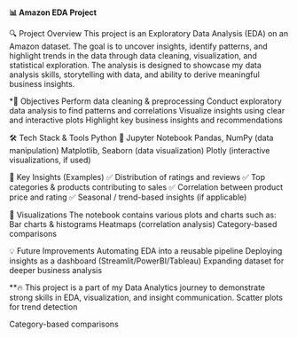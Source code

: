 **📊 Amazon EDA Project**

🔍 Project Overview
This project is an Exploratory Data Analysis (EDA) on an Amazon dataset. The goal is to uncover insights, identify patterns, and highlight trends in the data through data cleaning, visualization, and statistical exploration.
The analysis is designed to showcase my data analysis skills, storytelling with data, and ability to derive meaningful business insights.

*🎯 Objectives
Perform data cleaning & preprocessing
Conduct exploratory data analysis to find patterns and correlations
Visualize insights using clear and interactive plots
Highlight key business insights and recommendations

🛠️ Tech Stack & Tools
Python 🐍
Jupyter Notebook
Pandas, NumPy (data manipulation)
Matplotlib, Seaborn (data visualization)
Plotly (interactive visualizations, if used)

📌 Key Insights (Examples)
✅ Distribution of ratings and reviews
✅ Top categories & products contributing to sales
✅ Correlation between product price and rating
✅ Seasonal / trend-based insights (if applicable)

📸 Visualizations
The notebook contains various plots and charts such as:
Bar charts & histograms
Heatmaps (correlation analysis)
Category-based comparisons

💡 Future Improvements
Automating EDA into a reusable pipeline
Deploying insights as a dashboard (Streamlit/PowerBI/Tableau)
Expanding dataset for deeper business analysis

**🔥 This project is a part of my Data Analytics journey to demonstrate strong skills in EDA, visualization, and insight communication.
Scatter plots for trend detection

Category-based comparisons
